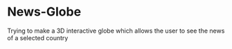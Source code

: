 # News-Globe
Trying to make a 3D interactive globe which allows the user to see the news of a selected country  
